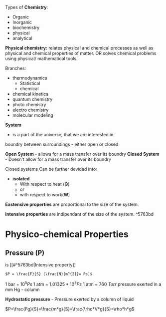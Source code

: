 
Types of **Chemistry**:
- Organic
- Inorganic
- biochemistry
- physical
- analytical

**Physical chemistry:**
relates physical and chemical processes as well as physical and chemical properties of matter.
OR
solves chemical problems using physical/ mathematical tools.

Branches:
- thermodynamics
	- Statistical
	- chemical
- chemical kinetics
- quantum chemistry
- photo chemistry
- electro chemistry
- molecular modeling

**System**
- is a part of the universe, that we are interested in.

boundry between surroundings - either open or closed

**Open System** - allows for a mass transfer over its boundry
**Closed System** - Doesn't allow for a mass transfer over its boundry

Closed systems Can be further devided into:
- **isolated**
	- With respect to heat (**Q**)
	- or
	- with respect to work(**W**)


**Exstensive properties** are proportional to the size of the system.

**Intensive properties** are indipendant of the size of the system. ^5763bd

# Physico-chemical Properties

## Pressure (P)
is [[#^5763bd|Intensive property]]

	$P = \frac{F}{S} [\frac{N}{m^{2}}= Ps]$

1 bar = $10^{5}Ps$
1 atm = $1.01325*10^{3}Ps$
1 atm = $760\ Torr$
pressure exerted in a  mm Hg - column

**Hydrostatic pressure** - Pressure exerted by a column of liquid

$P=\frac{Fg}{S}=\frac{m*g}{S}=\frac{\rho*V*g}{S}=\rho*h*g$






